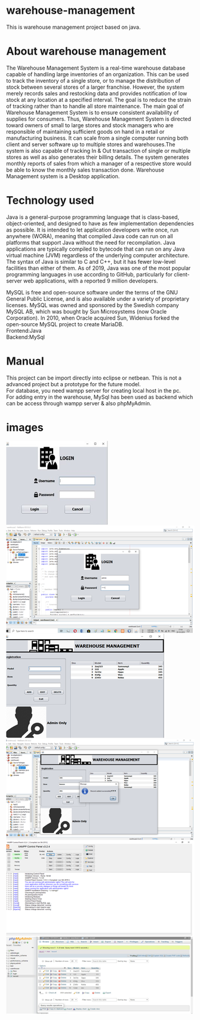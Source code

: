 # warehouse-management
This is warehouse management project based on java.</br>

# About warehouse management
The Warehouse Management System is a real-time warehouse database capable of handling large inventories of an organization. This can be used to track the inventory of a single store, or to manage the distribution of stock between several stores of a larger franchise. However, the system merely records sales and restocking data and provides notification of low stock at any location at a specified interval. The goal is to reduce the strain of tracking rather than to handle all store maintenance. The main goal of Warehouse Management System is to ensure consistent availability of supplies for consumers. Thus, Warehouse Management System is directed toward owners of small to large stores and stock managers who are responsible of maintaining sufficient goods on hand in a retail or manufacturing business. It can scale from a single computer running both client and server software up to multiple stores and warehouses.The system is also capable of tracking In & Out transaction of single or multiple stores as well as also generates their billing details. The system generates monthly reports of sales from which a manager of a respective store would be able to know the monthly sales transaction done. Warehouse Management system is a Desktop application.</br>
# Technology used 
Java is a general-purpose programming language that is class-based, object-oriented, and designed to have as few implementation dependencies as possible. It is intended to let application developers write once, run anywhere (WORA), meaning that compiled Java code can run on all platforms that support Java without the need for recompilation. Java applications are typically compiled to bytecode that can run on any Java virtual machine (JVM) regardless of the underlying computer architecture. The syntax of Java is similar to C and C++, but it has fewer low-level facilities than either of them. As of 2019, Java was one of the most popular programming languages in use according to GitHub, particularly for client-server web applications, with a reported 9 million developers.</br>

MySQL is free and open-source software under the terms of the GNU General Public License, and is also available under a variety of proprietary licenses. MySQL was owned and sponsored by the Swedish company MySQL AB, which was bought by Sun Microsystems (now Oracle Corporation). In 2010, when Oracle acquired Sun, Widenius forked the open-source MySQL project to create MariaDB.</br>
Frontend:Java</br>
Backend:MySql</br>
# Manual
This project can be import directly into eclipse or netbean. This is not a advanced project but a prototype for the future model.</br>
For database, you need wampp server for creating local host in the pc.</br>
For adding entry in the warehouse, MySql has been used as backend which can be access through wampp server & also phpMyAdmin.</br>
# images
<img src="warehouse/login-page.jpg">
<img src="warehouse/login-page2.png">
<img src="warehouse/warehm.png">
<img src="warehouse/warehm2.png">
<img src="warehouse/xampp.png">
<img src="warehouse/mysql.png">




